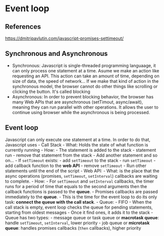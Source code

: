 # Event loop

## References

<https://dmitripavlutin.com/javascript-promises-settimeout/>

## Synchronous and Asynchronous

- Synchronous:
Javascript is single-threaded programming languaage, it can only process one statement at a time.
Asume we make an action like requesting an API. This action can take an amount of time, depending on size of data, the speed of network...
If we make that kind of action in the synchronous model, the browser cannot do other things like scrolling or clicking the button. It's called blocking
- Asynchronous:
In order to prevent blocking behavior, the browser has many Web APIs that are asynchronous (setTimout, async/await), meaning they can run parallel with other operations. It allows the user to continue using browser while the asynchronous is being processed.

## Event loop
Javascript can only execute one statement at a time. In order to do that, Javascript uses
	- Call Stack
		- What: Holds the state of what function is currently running
		- How:
			- The statement is added to the stack
			- statement run
			- remove that statement from the stack
			- Add another statement and so on...
			- If `setTimeout` exists:
				- add `setTimeout` to the stack
				- run `setTimeout`
				- add callback function to the **web API**
				- remove `setTimeout`
				- Run other statements until the end of the script
	- Web API:
		- What: is the place that the async operations (promises, `setTimeout`, `setInterval`) callbacks are waiting to complete.
		- How:
		  - For `setTimeout` and `setInterval` callbacks, the timer runs for a period of time that equals to the second arguments then the callback functions is passed to the **queue**.
		  - Promises callbacks are passed immediately to the **queue**.
  		  - This is the time for the event loop to do its only task: **connect the queue with the call stack**.
	- Queue:
		- FIFO
		- When the call stack is empty, event loop checks the queue for pending statements, starting from oldest messages
		- Once it find ones, it adds it to the stack
		- Queue has two types:
			- message queue or task queue or **macrotask queue**: handle `setTimeout`, `setInterval`, lower priority
			- job queue or **microtask queue**: handles promises callbacks (`then` callbacks), higher priority

